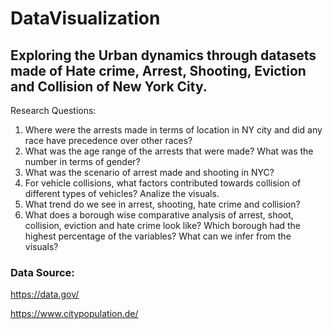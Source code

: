 # DataVisualization
## Exploring the Urban dynamics through datasets made of Hate crime, Arrest, Shooting, Eviction and Collision of New York City.
Research Questions:
1.	Where were the arrests made in terms of location in NY city and did any race have precedence over other races? 
2.	What was the age range of the arrests that were made? What was the number in terms of gender?
3.	What was the scenario of arrest made and shooting in NYC?
4.	For vehicle collisions, what factors contributed towards collision of different types of vehicles? Analize the visuals.
5.	What trend do we see in arrest, shooting, hate crime and collision?
6.	What does a borough wise comparative analysis of arrest, shoot, collision, eviction and hate crime look like? Which borough had the highest percentage of the variables? What can we infer from the visuals?
### Data Source:
https://data.gov/

https://www.citypopulation.de/
